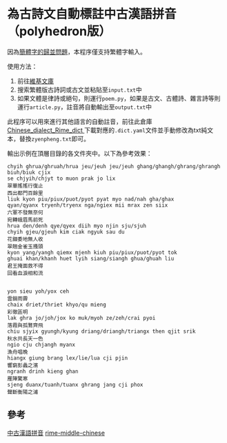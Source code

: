 # 為古詩文自動標註中古漢語拼音（polyhedron版）

因為[簡體字的歸並問題](https://ytenx.org/byohlyuk/KienxPyan)，本程序僅支持繁體字輸入。

使用方法：

1. 前往[維基文庫](https://zh.wikisource.org/wiki/Wikisource:%E9%A6%96%E9%A1%B5)
2. 搜索繁體版古詩詞或古文並粘貼至`input.txt`中
3. 如果文體是律詩或絕句，則運行`poem.py`，如果是古文、古體詩、雜言詩等則運行`article.py`，註音將自動輸出至`output.txt`中

此程序可以用來進行其他語言的自動註音，前往此倉庫[Chinese_dialect_Rime_dict
](https://github.com/laubonghaudoi/Chinese_dialect_Rime_dict)下載對應的`.dict.yaml`文件並手動修改為txt純文本，替換`zyenpheng.txt`即可。

輸出示例在頂層目錄的各文件夾中。以下為參考效果：

```
chyih ghrua/ghruah/hrua jeu/jeuh jeu/jeuh ghang/ghangh/ghrang/ghrangh biuh/biuk cjix 
se chjyih/chjyt to muon prak jo lix 
翠華搖搖行復止
西出都門百餘里
liuk kyon piu/piux/puot/pyot pyat myo nad/nah gha/ghax 
qyan/qyanx tryenh/tryenx nga/ngiex mii mrax zen siix 
六軍不發無奈何
宛轉蛾眉馬前死
hrua den/denh qye/qyex diih myo njin sju/sjuh 
chyih gjeu/gjeuh kim ciak ngyuk sau du 
花鈿委地無人收
翠翹金雀玉搔頭
kyon yang/yangh qiemx mjenh kiuh piu/piux/puot/pyot tok 
ghuai khan/khanh huet lyih siang/siangh ghua/ghuah liu 
君王掩面救不得
回看血淚相和流


yon sieu yoh/yox ceh 
雲銷雨霽
chaix driet/thriet khyo/qu mieng 
彩徹區明
lak ghra jo/joh/jox ko muk/myoh ze/zeh/crai pyoi
落霞與孤鶩齊飛
chiu sjyix gyungh/kyung driang/driangh/triangx then qjit srik 
秋水共長天一色
ngio cju chjangh myanx 
漁舟唱晚
hiangx giung brang lex/lie/lua cji pjin 
響窮彭蠡之濱
ngranh drinh kieng ghan 
雁陣驚寒
sjeng duanx/tuanh/tuanx ghrang jang cji phox 
聲斷衡陽之浦
```

## 參考

[中古漢語拼音](https://zh.wikipedia.org/wiki/User:Polyhedron/%E4%B8%AD%E5%8F%A4%E6%BC%A2%E8%AA%9E%E6%8B%BC%E9%9F%B3)
[rime-middle-chinese](https://github.com/biopolyhedron/rime-middle-chinese)